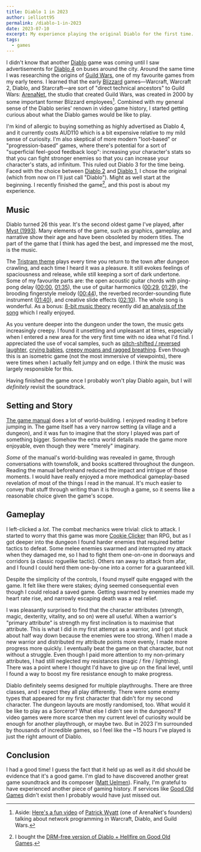 ```yaml
---
title: Diablo 1 in 2023
author: ielliott95
permalink: /diablo-1-in-2023
date: 2023-07-10
excerpt: My experience playing the original Diablo for the first time.
tags:
  - games
---
```


I didn't know that another [Diablo](https://en.wikipedia.org/wiki/Diablo_(series)) game was coming until I saw advertisements for [Diablo 4](https://en.wikipedia.org/wiki/Diablo_IV) on buses around the city.
Around the same time I was researching the origins of [Guild Wars](https://en.wikipedia.org/wiki/Guild_Wars), one of my favourite games from my early teens.
I learned that the early [Blizzard](https://en.wikipedia.org/wiki/Blizzard_Entertainment) games&mdash;Warcraft, Warcraft 2, Diablo, and Starcraft&mdash;are sort of "direct technical ancestors" to Guild Wars:
[ArenaNet](https://en.wikipedia.org/wiki/ArenaNet), the studio that created Guild Wars, was created in 2000 by some important former Blizzard employees[^handmade].
Combined with my general sense of the Diablo series' renown in video game history, I started getting curious about what the Diablo games would be like to play.

I'm kind of allergic to buying something as highly advertised as Diablo 4, and it currently costs AUD110 which is a bit expensive relative to my mild sense of curiosity.
I'm also skeptical of more modern "loot-based" or "progression-based" games, where there's potential for a sort of "superficial feel-good feedback loop": increasing your character's stats so that you can fight stronger enemies so that you can increase your character's stats, ad infinitum.
This ruled out Diablo 3 for the time being.
Faced with the choice between [Diablo 2](https://en.wikipedia.org/wiki/Diablo_II) and [Diablo 1](https://en.wikipedia.org/wiki/Diablo_(video_game)), I chose the original (which from now on I'll just call "Diablo").
Might as well start at the beginning.
I recently finished the game[^buy], and this post is about my experience.

## Music

Diablo turned 26 this year.
It's the second oldest game I've played, after [Myst (1993)](https://en.wikipedia.org/wiki/Myst).
Many elements of the game, such as graphics, gameplay, and narrative show their age and have been obsoleted by modern titles.
The part of the game that I think has aged the best, and impressed me the most, is the music.

The [Tristram theme](https://www.youtube.com/watch?v=AnMR6SOBa9k) plays every time you return to the town after dungeon crawling,
and each time I heard it was a pleasure.
It still evokes feelings of spaciousness and release, while still keeping a sort of dark undertone.
Some of my favourite parts are:
the open acoustic guitar chords with ping-pong delay ([00:00](https://youtu.be/AnMR6SOBa9k?t=0), [01:35](https://youtu.be/AnMR6SOBa9k?t=95)),
the use of guitar harmonics ([00:29](https://youtu.be/AnMR6SOBa9k?t=29), [01:29](https://youtu.be/AnMR6SOBa9k?t=89)),
the brooding fingerstyle melody ([00:44](https://youtu.be/AnMR6SOBa9k?t=44)),
the reverbed recorder-sounding flute instrument ([01:40](https://youtu.be/AnMR6SOBa9k?t=100)),
and creative slide effects ([02:10](https://youtu.be/AnMR6SOBa9k?t=130)).
The whole song is wonderful.
As a bonus: [8-bit music theory](https://www.youtube.com/@8bitMusicTheory) recently did [an analysis of the song](https://www.youtube.com/watch?v=2F_zsDWJyrM) which I really enjoyed.

As you venture deeper into the dungeon under the town, the music gets increasingly creepy.
I found it unsettling and unpleasant at times, especially when I entered a new area for the very first time with no idea what I'd find.
I appreciated the use of vocal samples, such as
[pitch-shifted / reversed laughter](https://youtu.be/gXUcwprvldc?t=822),
[crying babies](https://youtu.be/gXUcwprvldc?t=878),
[creepy moans and ragged breathing](https://youtu.be/gXUcwprvldc?t=1170).
Even though this is an isometric game (not the most immersive of viewpoints), there were times when I actually felt jumpy and on edge.
I think the music was largely responsible for this.

Having finished the game once I probably won't play Diablo again, but I will *definitely* revisit the soundtrack.

## Setting and Story

[The game manual](https://web.archive.org/web/20081203054022/http://ftp.blizzard.com/pub/misc/Diablo.PDF) does a lot of world-building.
I enjoyed reading it before jumping in.
The game itself has a very narrow setting (a village and a dungeon), and it was fun to imagine that the story I played was part of something bigger.
Somehow the extra world details made the game more enjoyable, even though they were "merely" imaginary.

*Some* of the manual's world-building was revealed in game, through conversations with townsfolk, and books scattered throughout the dungeon.
Reading the manual beforehand reduced the impact and intrigue of those moments.
I would have really enjoyed a more methodical gameplay-based revelation of most of the things I read in the manual.
It's much easier to convey that stuff through writing than it is through a game, so it seems like a reasonable choice given the game's scope.

## Gameplay

I left-clicked a *lot*.
The combat mechanics were trivial: click to attack.
I started to worry that this game was more [Cookie Clicker](https://en.wikipedia.org/wiki/Cookie_Clicker) than RPG,
but as I got deeper into the dungeon I found harder enemies that required better tactics to defeat.
Some melee enemies swarmed and interrupted my attack when they damaged me, so I had to fight them one-on-one in doorways and corridors (a classic roguelike tactic).
Others ran away to attack from afar, and I found I could herd them one-by-one into a corner for a guaranteed kill.

Despite the simplicity of the controls, I found myself quite engaged with the game.
It felt like there were stakes; dying seemed consequential even though I could reload a saved game.
Getting swarmed by enemies made my heart rate rise, and narrowly escaping death was a real relief.

I was pleasantly surprised to find that the character attributes (strength, magic, dexterity, vitality, and so on) were all useful.
When a warrior's "primary attribute" is strength my first inclination is to maximise that attribute.
This is what I did in my first attempt as a warrior, and I got stuck about half way down because the enemies were too strong.
When I made a new warrior and distributed my attribute points more evenly, I made more progress more quickly.
I eventually beat the game on that character, but not without a struggle.
Even though I paid more attention to my non-primary attributes, I had still neglected my resistances (magic / fire / lightning).
There was a point where I thought I'd have to give up on the final level, until I found a way to boost my fire resistance enough to make progress.

Diablo definitely seems designed for multiple playthroughs.
There are three classes, and I expect they all play differently.
There were some enemy types that appeared for my first character that didn't for my second character.
The dungeon layouts are mostly randomised, too.
What would it be like to play as a Sorceror?
What else I didn't see in the dungeons?
If video games were more scarce then my current level of curiosity would be enough for another playthrough, or maybe two.
But in 2023 I'm surrounded by thousands of incredible games, so I feel like the ~15 hours I've played is just the right amount of Diablo.

## Conclusion

I had a good time!
I guess the fact that it held up as well as it did should be evidence that it's a good game.
I'm glad to have discovered another great game soundtrack and its composer ([Matt Uelmen](https://en.wikipedia.org/wiki/Matt_Uelmen)).
Finally, I'm grateful to have experienced another piece of gaming history.
If services like [Good Old Games](https://www.gog.com) didn't exist then I probably would have just missed out.

[^handmade]: Aside: [Here's a fun video](https://youtu.be/1faaOrtHJ-A?t=143) of [Patrick Wyatt](https://www.codeofhonor.com/) (one of ArenaNet's founders) talking about network programming in Warcraft, Diablo, and Guild Wars.
[^buy]: I bought the [DRM-free version of Diablo + Hellfire on Good Old Games](https://www.gog.com/en/game/diablo).
